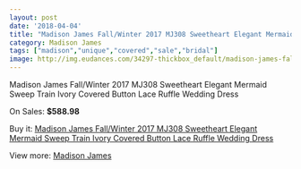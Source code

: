 ```yaml
---
layout: post
date: '2018-04-04'
title: "Madison James Fall/Winter 2017 MJ308 Sweetheart Elegant Mermaid Sweep Train Ivory Covered Button Lace Ruffle Wedding Dress"
category: Madison James
tags: ["madison","unique","covered","sale","bridal"]
image: http://img.eudances.com/34297-thickbox_default/madison-james-fall-winter-2017-mj308-sweetheart-elegant-mermaid-sweep-train-ivory-covered-button-lace-ruffle-wedding-dress.jpg
---
```

Madison James Fall/Winter 2017 MJ308 Sweetheart Elegant Mermaid Sweep Train Ivory Covered Button Lace Ruffle Wedding Dress

On Sales: **$588.98**
<a href="https://www.eudances.com/en/madison-james/10397-madison-james-fall-winter-2017-mj308-sweetheart-elegant-mermaid-sweep-train-ivory-covered-button-lace-ruffle-wedding-dress.html"><amp-img layout="responsive" width="600" height="600" src="//img.eudances.com/34297-thickbox_default/madison-james-fall-winter-2017-mj308-sweetheart-elegant-mermaid-sweep-train-ivory-covered-button-lace-ruffle-wedding-dress.jpg" alt="Madison James Fall/Winter 2017 MJ308 Sweetheart Elegant Mermaid Sweep Train Ivory Covered Button Lace Ruffle Wedding Dress 0" /></a>
<a href="https://www.eudances.com/en/madison-james/10397-madison-james-fall-winter-2017-mj308-sweetheart-elegant-mermaid-sweep-train-ivory-covered-button-lace-ruffle-wedding-dress.html"><amp-img layout="responsive" width="600" height="600" src="//img.eudances.com/34302-thickbox_default/madison-james-fall-winter-2017-mj308-sweetheart-elegant-mermaid-sweep-train-ivory-covered-button-lace-ruffle-wedding-dress.jpg" alt="Madison James Fall/Winter 2017 MJ308 Sweetheart Elegant Mermaid Sweep Train Ivory Covered Button Lace Ruffle Wedding Dress 1" /></a>
<a href="https://www.eudances.com/en/madison-james/10397-madison-james-fall-winter-2017-mj308-sweetheart-elegant-mermaid-sweep-train-ivory-covered-button-lace-ruffle-wedding-dress.html"><amp-img layout="responsive" width="600" height="600" src="//img.eudances.com/34301-thickbox_default/madison-james-fall-winter-2017-mj308-sweetheart-elegant-mermaid-sweep-train-ivory-covered-button-lace-ruffle-wedding-dress.jpg" alt="Madison James Fall/Winter 2017 MJ308 Sweetheart Elegant Mermaid Sweep Train Ivory Covered Button Lace Ruffle Wedding Dress 2" /></a>
<a href="https://www.eudances.com/en/madison-james/10397-madison-james-fall-winter-2017-mj308-sweetheart-elegant-mermaid-sweep-train-ivory-covered-button-lace-ruffle-wedding-dress.html"><amp-img layout="responsive" width="600" height="600" src="//img.eudances.com/34300-thickbox_default/madison-james-fall-winter-2017-mj308-sweetheart-elegant-mermaid-sweep-train-ivory-covered-button-lace-ruffle-wedding-dress.jpg" alt="Madison James Fall/Winter 2017 MJ308 Sweetheart Elegant Mermaid Sweep Train Ivory Covered Button Lace Ruffle Wedding Dress 3" /></a>
<a href="https://www.eudances.com/en/madison-james/10397-madison-james-fall-winter-2017-mj308-sweetheart-elegant-mermaid-sweep-train-ivory-covered-button-lace-ruffle-wedding-dress.html"><amp-img layout="responsive" width="600" height="600" src="//img.eudances.com/34299-thickbox_default/madison-james-fall-winter-2017-mj308-sweetheart-elegant-mermaid-sweep-train-ivory-covered-button-lace-ruffle-wedding-dress.jpg" alt="Madison James Fall/Winter 2017 MJ308 Sweetheart Elegant Mermaid Sweep Train Ivory Covered Button Lace Ruffle Wedding Dress 4" /></a>
<a href="https://www.eudances.com/en/madison-james/10397-madison-james-fall-winter-2017-mj308-sweetheart-elegant-mermaid-sweep-train-ivory-covered-button-lace-ruffle-wedding-dress.html"><amp-img layout="responsive" width="600" height="600" src="//img.eudances.com/34298-thickbox_default/madison-james-fall-winter-2017-mj308-sweetheart-elegant-mermaid-sweep-train-ivory-covered-button-lace-ruffle-wedding-dress.jpg" alt="Madison James Fall/Winter 2017 MJ308 Sweetheart Elegant Mermaid Sweep Train Ivory Covered Button Lace Ruffle Wedding Dress 5" /></a>

Buy it: [Madison James Fall/Winter 2017 MJ308 Sweetheart Elegant Mermaid Sweep Train Ivory Covered Button Lace Ruffle Wedding Dress](https://www.eudances.com/en/madison-james/10397-madison-james-fall-winter-2017-mj308-sweetheart-elegant-mermaid-sweep-train-ivory-covered-button-lace-ruffle-wedding-dress.html "Madison James Fall/Winter 2017 MJ308 Sweetheart Elegant Mermaid Sweep Train Ivory Covered Button Lace Ruffle Wedding Dress")

View more: [Madison James](https://www.eudances.com/en/75-Madison-James "Madison James")